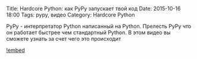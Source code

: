 Title: Hardcore Python: как PyPy запускает твой код
Date: 2015-10-16 18:00
Tags: pypy, видео
Category: Hardcore Python

PyPy - интерпретатор Python написанный на Python. 
Прелесть PyPy что он работает быстрее чем стандартный Python. В этом видео вы сможете узнать за счет чего это происходит

[!embed](https://www.youtube.com/watch?v=mHTu723RDNI)